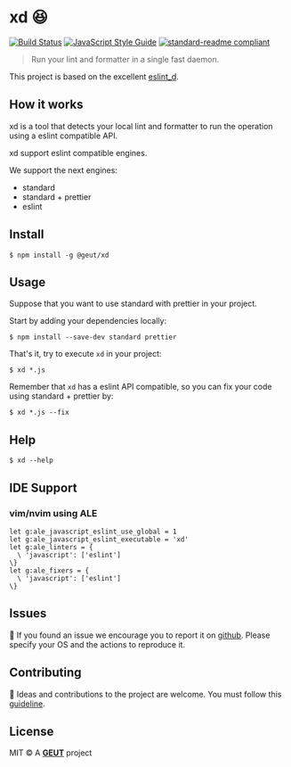 # xd :laughing:

[![Build Status](https://travis-ci.com/geut/xd.svg?branch=master)](https://travis-ci.com/geut/xd)
[![JavaScript Style Guide](https://img.shields.io/badge/code_style-standard-brightgreen.svg)](https://standardjs.com)
[![standard-readme compliant](https://img.shields.io/badge/readme%20style-standard-brightgreen.svg?style=flat-square)](https://github.com/RichardLitt/standard-readme)

> Run your lint and formatter in a single fast daemon.

This project is based on the excellent [eslint_d](https://github.com/mantoni/eslint_d.js).

## How it works

xd is a tool that detects your local lint and formatter to run the operation using a eslint compatible API.

xd support eslint compatible engines.

We support the next engines:
  - standard
  - standard + prettier
  - eslint

## <a name="install"></a> Install

```
$ npm install -g @geut/xd
```

## <a name="usage"></a> Usage

Suppose that you want to use standard with prettier in your project.

Start by adding your dependencies locally:

```
$ npm install --save-dev standard prettier
```

That's it, try to execute `xd` in your project:

```
$ xd *.js
```

Remember that `xd` has a eslint API compatible, so you can fix your code using standard + prettier by:

```
$ xd *.js --fix
```

## Help

```
$ xd --help
```

## IDE Support

### vim/nvim using ALE

```vim
let g:ale_javascript_eslint_use_global = 1
let g:ale_javascript_eslint_executable = 'xd'
let g:ale_linters = {
  \ 'javascript': ['eslint']
\}
let g:ale_fixers = {
  \ 'javascript': ['eslint']
\}
```

## <a name="issues"></a> Issues

:bug: If you found an issue we encourage you to report it on [github](https://github.com/geut/xd/issues). Please specify your OS and the actions to reproduce it.

## <a name="contribute"></a> Contributing

:busts_in_silhouette: Ideas and contributions to the project are welcome. You must follow this [guideline](https://github.com/geut/xd/blob/master/CONTRIBUTING.md).

## License

MIT © A [**GEUT**](http://geutstudio.com/) project
